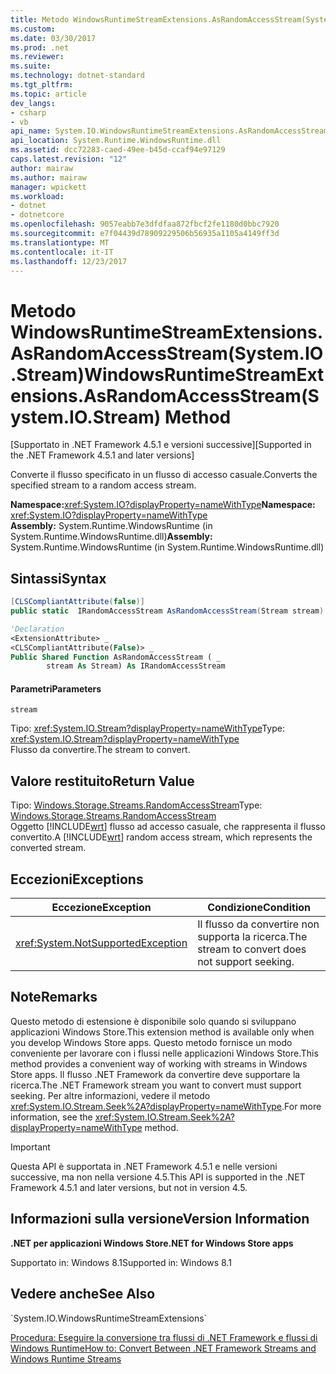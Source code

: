 ```yaml
---
title: Metodo WindowsRuntimeStreamExtensions.AsRandomAccessStream(System.IO.Stream)
ms.custom: 
ms.date: 03/30/2017
ms.prod: .net
ms.reviewer: 
ms.suite: 
ms.technology: dotnet-standard
ms.tgt_pltfrm: 
ms.topic: article
dev_langs:
- csharp
- vb
api_name: System.IO.WindowsRuntimeStreamExtensions.AsRandomAccessStream
api_location: System.Runtime.WindowsRuntime.dll
ms.assetid: dcc72283-caed-49ee-b45d-ccaf94e97129
caps.latest.revision: "12"
author: mairaw
ms.author: mairaw
manager: wpickett
ms.workload:
- dotnet
- dotnetcore
ms.openlocfilehash: 9057eabb7e3dfdfaa872fbcf2fe1180d0bbc7920
ms.sourcegitcommit: e7f04439d78909229506b56935a1105a4149ff3d
ms.translationtype: MT
ms.contentlocale: it-IT
ms.lasthandoff: 12/23/2017
---
```

# <a name="windowsruntimestreamextensionsasrandomaccessstreamsystemiostream-method"></a><span data-ttu-id="b24e9-102">Metodo WindowsRuntimeStreamExtensions.AsRandomAccessStream(System.IO.Stream)</span><span class="sxs-lookup"><span data-stu-id="b24e9-102">WindowsRuntimeStreamExtensions.AsRandomAccessStream(System.IO.Stream) Method</span></span>
<span data-ttu-id="b24e9-103">[Supportato in .NET Framework 4.5.1 e versioni successive]</span><span class="sxs-lookup"><span data-stu-id="b24e9-103">[Supported in the .NET Framework 4.5.1 and later versions]</span></span>  
  
 <span data-ttu-id="b24e9-104">Converte il flusso specificato in un flusso di accesso casuale.</span><span class="sxs-lookup"><span data-stu-id="b24e9-104">Converts the specified stream to a random access stream.</span></span>  
  
 <span data-ttu-id="b24e9-105">**Namespace:**<xref:System.IO?displayProperty=nameWithType></span><span class="sxs-lookup"><span data-stu-id="b24e9-105">**Namespace:** <xref:System.IO?displayProperty=nameWithType></span></span>  
 <span data-ttu-id="b24e9-106">**Assembly:** System.Runtime.WindowsRuntime (in System.Runtime.WindowsRuntime.dll)</span><span class="sxs-lookup"><span data-stu-id="b24e9-106">**Assembly:** System.Runtime.WindowsRuntime (in System.Runtime.WindowsRuntime.dll)</span></span>  
  
## <a name="syntax"></a><span data-ttu-id="b24e9-107">Sintassi</span><span class="sxs-lookup"><span data-stu-id="b24e9-107">Syntax</span></span>  
  
```csharp  
[CLSCompliantAttribute(false)]  
public static  IRandomAccessStream AsRandomAccessStream(Stream stream)  
```  
  
```vb  
'Declaration  
<ExtensionAttribute> _  
<CLSCompliantAttribute(False)> _  
Public Shared Function AsRandomAccessStream ( _  
        stream As Stream) As IRandomAccessStream  
```  
  
#### <a name="parameters"></a><span data-ttu-id="b24e9-108">Parametri</span><span class="sxs-lookup"><span data-stu-id="b24e9-108">Parameters</span></span>  
 `stream`  
  
 <span data-ttu-id="b24e9-109">Tipo: <xref:System.IO.Stream?displayProperty=nameWithType></span><span class="sxs-lookup"><span data-stu-id="b24e9-109">Type: <xref:System.IO.Stream?displayProperty=nameWithType></span></span>  
<span data-ttu-id="b24e9-110">Flusso da convertire.</span><span class="sxs-lookup"><span data-stu-id="b24e9-110">The stream to convert.</span></span>  
  
## <a name="return-value"></a><span data-ttu-id="b24e9-111">Valore restituito</span><span class="sxs-lookup"><span data-stu-id="b24e9-111">Return Value</span></span>  
 <span data-ttu-id="b24e9-112">Tipo: [Windows.Storage.Streams.RandomAccessStream](http://msdn.microsoft.com/library/windows/apps/windows.storage.streams.randomaccessstream.aspx)</span><span class="sxs-lookup"><span data-stu-id="b24e9-112">Type: [Windows.Storage.Streams.RandomAccessStream](http://msdn.microsoft.com/library/windows/apps/windows.storage.streams.randomaccessstream.aspx)</span></span>  
<span data-ttu-id="b24e9-113">Oggetto [!INCLUDE[wrt](../../../includes/wrt-md.md)] flusso ad accesso casuale, che rappresenta il flusso convertito.</span><span class="sxs-lookup"><span data-stu-id="b24e9-113">A [!INCLUDE[wrt](../../../includes/wrt-md.md)] random access stream, which represents the converted stream.</span></span>  
  
## <a name="exceptions"></a><span data-ttu-id="b24e9-114">Eccezioni</span><span class="sxs-lookup"><span data-stu-id="b24e9-114">Exceptions</span></span>  
  
|<span data-ttu-id="b24e9-115">Eccezione</span><span class="sxs-lookup"><span data-stu-id="b24e9-115">Exception</span></span>|<span data-ttu-id="b24e9-116">Condizione</span><span class="sxs-lookup"><span data-stu-id="b24e9-116">Condition</span></span>|  
|---------------|---------------|  
|<xref:System.NotSupportedException>|<span data-ttu-id="b24e9-117">Il flusso da convertire non supporta la ricerca.</span><span class="sxs-lookup"><span data-stu-id="b24e9-117">The stream to convert does not support seeking.</span></span>|  
  
## <a name="remarks"></a><span data-ttu-id="b24e9-118">Note</span><span class="sxs-lookup"><span data-stu-id="b24e9-118">Remarks</span></span>  
 <span data-ttu-id="b24e9-119">Questo metodo di estensione è disponibile solo quando si sviluppano applicazioni Windows Store.</span><span class="sxs-lookup"><span data-stu-id="b24e9-119">This extension method is available only when you develop Windows Store apps.</span></span> <span data-ttu-id="b24e9-120">Questo metodo fornisce un modo conveniente per lavorare con i flussi nelle applicazioni Windows Store.</span><span class="sxs-lookup"><span data-stu-id="b24e9-120">This method provides a convenient way of working with streams in Windows Store apps.</span></span> <span data-ttu-id="b24e9-121">Il flusso .NET Framework da convertire deve supportare la ricerca.</span><span class="sxs-lookup"><span data-stu-id="b24e9-121">The .NET Framework stream you want to convert must support seeking.</span></span> <span data-ttu-id="b24e9-122">Per altre informazioni, vedere il metodo <xref:System.IO.Stream.Seek%2A?displayProperty=nameWithType>.</span><span class="sxs-lookup"><span data-stu-id="b24e9-122">For more information, see the <xref:System.IO.Stream.Seek%2A?displayProperty=nameWithType> method.</span></span>  
  
> [!IMPORTANT]
>  <span data-ttu-id="b24e9-123">Questa API è supportata in .NET Framework 4.5.1 e nelle versioni successive, ma non nella versione 4.5.</span><span class="sxs-lookup"><span data-stu-id="b24e9-123">This API is supported in the .NET Framework 4.5.1 and later versions, but not in version 4.5.</span></span>  
  
## <a name="version-information"></a><span data-ttu-id="b24e9-124">Informazioni sulla versione</span><span class="sxs-lookup"><span data-stu-id="b24e9-124">Version Information</span></span>  
 <span data-ttu-id="b24e9-125">**.NET per applicazioni Windows Store**</span><span class="sxs-lookup"><span data-stu-id="b24e9-125">**.NET for Windows Store apps**</span></span>  
  
 <span data-ttu-id="b24e9-126">Supportato in: Windows 8.1</span><span class="sxs-lookup"><span data-stu-id="b24e9-126">Supported in: Windows 8.1</span></span>  
  
## <a name="see-also"></a><span data-ttu-id="b24e9-127">Vedere anche</span><span class="sxs-lookup"><span data-stu-id="b24e9-127">See Also</span></span>  
 <!--zz <xref:System.IO.WindowsRuntimeStreamExtensions>--> `System.IO.WindowsRuntimeStreamExtensions`  
 [<span data-ttu-id="b24e9-128">Procedura: Eseguire la conversione tra flussi di .NET Framework e flussi di Windows Runtime</span><span class="sxs-lookup"><span data-stu-id="b24e9-128">How to: Convert Between .NET Framework Streams and Windows Runtime Streams</span></span>](../../../docs/standard/io/how-to-convert-between-dotnet-streams-and-winrt-streams.md)
